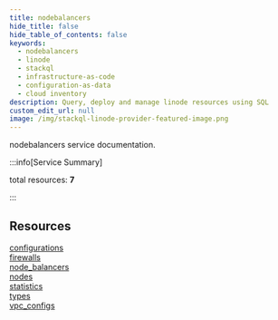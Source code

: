 ```yaml
---
title: nodebalancers
hide_title: false
hide_table_of_contents: false
keywords:
  - nodebalancers
  - linode
  - stackql
  - infrastructure-as-code
  - configuration-as-data
  - cloud inventory
description: Query, deploy and manage linode resources using SQL
custom_edit_url: null
image: /img/stackql-linode-provider-featured-image.png
---
```


nodebalancers service documentation.

:::info[Service Summary]

total resources: __7__  

:::

## Resources
<div class="row">
<div class="providerDocColumn">
<a href="/services/nodebalancers/configurations/">configurations</a><br />
<a href="/services/nodebalancers/firewalls/">firewalls</a><br />
<a href="/services/nodebalancers/node_balancers/">node_balancers</a><br />
<a href="/services/nodebalancers/nodes/">nodes</a>
</div>
<div class="providerDocColumn">
<a href="/services/nodebalancers/statistics/">statistics</a><br />
<a href="/services/nodebalancers/types/">types</a><br />
<a href="/services/nodebalancers/vpc_configs/">vpc_configs</a>
</div>
</div>